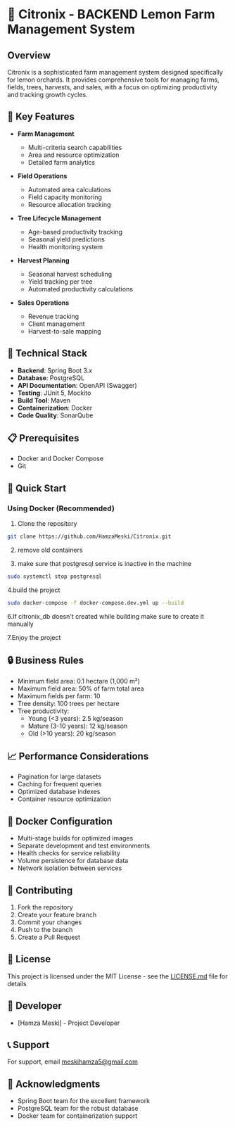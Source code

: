 # 🍋 Citronix - BACKEND Lemon Farm Management System

## Overview
Citronix is a sophisticated farm management system designed specifically for lemon orchards. It provides comprehensive tools for managing farms, fields, trees, harvests, and sales, with a focus on optimizing productivity and tracking growth cycles.

## 🌟 Key Features
- **Farm Management**
  - Multi-criteria search capabilities
  - Area and resource optimization
  - Detailed farm analytics

- **Field Operations**
  - Automated area calculations
  - Field capacity monitoring
  - Resource allocation tracking

- **Tree Lifecycle Management**
  - Age-based productivity tracking
  - Seasonal yield predictions
  - Health monitoring system

- **Harvest Planning**
  - Seasonal harvest scheduling
  - Yield tracking per tree
  - Automated productivity calculations

- **Sales Operations**
  - Revenue tracking
  - Client management
  - Harvest-to-sale mapping

## 🔧 Technical Stack
- **Backend**: Spring Boot 3.x
- **Database**: PostgreSQL
- **API Documentation**: OpenAPI (Swagger)
- **Testing**: JUnit 5, Mockito
- **Build Tool**: Maven
- **Containerization**: Docker
- **Code Quality**: SonarQube

## 📋 Prerequisites
- Docker and Docker Compose
- Git

## 🚀 Quick Start

### Using Docker (Recommended)
1. Clone the repository
```bash
git clone https://github.com/HamzaMeski/Citronix.git
```

2. remove old containers

3. make sure that postgresql service is inactive in the machine
```bash
sudo systemctl stop postgresql
```

4.build the project
```bash
sudo docker-compose -f docker-compose.dev.yml up --build
```

6.If citronix_db doesn't created while building make sure to create it manually

7.Enjoy the project


## 🔒 Business Rules
- Minimum field area: 0.1 hectare (1,000 m²)
- Maximum field area: 50% of farm total area
- Maximum fields per farm: 10
- Tree density: 100 trees per hectare
- Tree productivity:
  - Young (<3 years): 2.5 kg/season
  - Mature (3-10 years): 12 kg/season
  - Old (>10 years): 20 kg/season


## 📈 Performance Considerations
- Pagination for large datasets
- Caching for frequent queries
- Optimized database indexes
- Container resource optimization

## 🐳 Docker Configuration
- Multi-stage builds for optimized images
- Separate development and test environments
- Health checks for service reliability
- Volume persistence for database data
- Network isolation between services

## 🤝 Contributing
1. Fork the repository
2. Create your feature branch
3. Commit your changes
4. Push to the branch
5. Create a Pull Request

## 📝 License
This project is licensed under the MIT License - see the [LICENSE.md](LICENSE.md) file for details

## 👥 Developer
- [Hamza Meski] - Project Developer

## 📞 Support
For support, email meskihamza5@gmail.com

## 🙏 Acknowledgments
- Spring Boot team for the excellent framework
- PostgreSQL team for the robust database
- Docker team for containerization support
